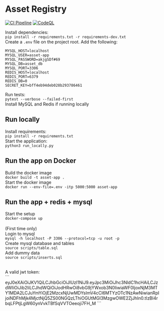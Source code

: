 # Asset Registry
[![CI Pipeline](https://github.com/linux-training-group-1/asset-registry/actions/workflows/ci.yml/badge.svg?branch=main)](https://github.com/linux-training-group-1/asset-registry/actions/workflows/ci.yml)
[![CodeQL](https://github.com/linux-training-group-1/asset-registry/actions/workflows/codeql-analysis.yml/badge.svg?branch=main)](https://github.com/linux-training-group-1/asset-registry/actions/workflows/codeql-analysis.yml)

Install dependencies:<br>
```pip install -r requirements.txt -r requirements-dev.txt```<br>
Create a `.env` file on the project root. Add the following:
```
MYSQL_HOST=localhost
MYSQL_USER=asset-app
MYSQL_PASSWORD=akjgSDf#69
MYSQL_DB=asset_db
MYSQL_PORT=3306
REDIS_HOST=localhost
REDIS_PORT=6379
REDIS_DB=0
SECRET_KEY=bff4eb94deb028b293786461
```
Run tests:<br>
```pytest --verbose --failed-first```<br>
Install MySQL and Redis if running locally<br>

## Run locally
Install requirements:<br>
```pip install -r requirements.txt```<br>
Start the application:<br>
```python3 run_locally.py```<br>

## Run the app on Docker
Build the docker image<br>
```docker build -t asset-app .```<br>
Start the docker image<br>
```docker run --env-file=.env -itp 5000:5000 asset-app```<br>

## Run the app + redis + mysql 
Start the setup<br>
```docker-compose up```<br>
<br>
(First time only)<br>
Login to mysql <br>
```mysql -h localhost -P 3306 --protocol=tcp -u root -p```<br>
Create mysql database and tables <br>
```source scripts/table.sql```<br>
Add dummy data<br>
```source scripts/inserts.sql```<br>


<br>
A valid jwt token: <br>
```
eyJ0eXAiOiJKV1QiLCJhbGciOiJIUzI1NiJ9.eyJpc3MiOiJhc3NldC1hcHAiLCJzdWIiOiJib2IiLCJhdWQiOiJodHRwOi8vbG9jYWxob3N0IiwiaWF0IjoxNjM3MTY1MDA2LCJuYmYiOjE2MzcxNjUwMDYsImV4cCI6MTYzOTc1NzAwNiwianRpIjoiNDFhMjk4MjctNjQ5ZS00NGQzLThiOGUtMGI3MzgwOWE2ZjJhIn0.tIzBl4rbqLFPtjLgW60ynVvkTBfSqVVTOeeoji7FH_M
```
